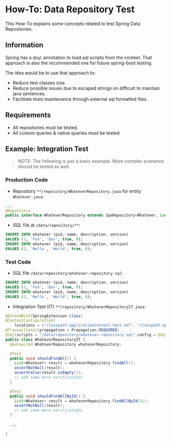 # How-To: Data Repository Test

This How-To explains some concepts related to test Spring Data Repositories.

## Information

Spring has a `@Sql` annotation to load sql scripts from the context. That approach is also the recommended one for future spring-boot testing.

The idea would be to use that approach to:

- Reduce test classes size.
- Reduce possible issues due to escaped strings on difficult to maintain java sentences.
- Facilitate tests maintenance through external sql formatted files.

## Requirements

- All repositories must be tested.
- All custom queries & native queries must be tested.

## Example: Integration Test

> NOTE: The following is just a basic example. More complex scenarios should be tested as well.

### Production Code

- Repository `**/repository/WhateverRepository.java` for entity `Whatever.java`:

```java
...
@Repository
public interface WhateverRepository extends JpaRepository<Whatever, Long>, JpaSpecificationExecutor<User> {}
```

- *SQL* file at `/data/repository/**`:

```sql
INSERT INTO whatever (pid, name, description, version)
VALUES (1, 'Foo', 'Bar', true, 0);
INSERT INTO whatever (pid, name, description, version)
VALUES (2, 'Hello', 'World', true, 0);
```

### Test Code

- SQL file `/data/repository/whatever-repository.sql`:

```sql
INSERT INTO whatever (pid, name, description, version)
VALUES (1, 'Foo', 'Bar', true, 0);
INSERT INTO whatever (pid, name, description, version)
VALUES (2, 'Hello', 'World', true, 0);
```

- Integration Test (IT) `**/repository/WhateverRepositoryIT.java`:

```java
@ExtendWith(SpringExtension.class)
@ContextConfiguration(
    locations = {"classpath:applicationContext-test.xml", "classpath:applicationContext-core.xml"})
@Transactional(propagation = Propagation.REQUIRED)
@Sql(scripts = "/data/repository/whatever-repository.sql",config = @SqlConfig(encoding = "utf-8"))
public class WhateverRepositoryIT {
  @Autowired WhateverRepository whateverRepository;

  @Test
  public void shouldFindAll() {
    List<Whatever> result = whateverRepository.findAll();
    assertNotNull(result);
    assertFalse(result.isEmpty());
    // add some more verifications
  }

  @Test
  public void shouldFindAllById() {
    List<Whatever> result = whateverRepository.findAllById(1L);
    assertNotNull(result);
    // add some more verifications
  }
  
  ...

}
